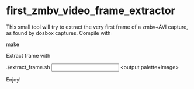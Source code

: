 # first_zmbv_video_frame_extractor

This small tool will try to extract the very first frame of a zmbv+AVI capture,
as found by dosbox captures. Compile with

  make

Extract frame with

  ./extract_frame.sh <input AVI file> <output palette+image>

Enjoy!

